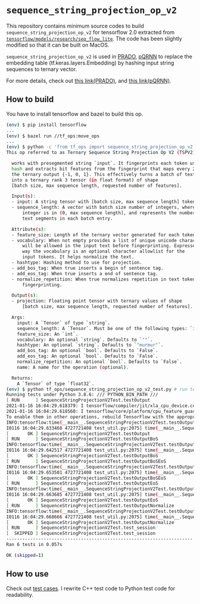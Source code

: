 # `sequence_string_projection_op_v2`

This repository contains minimum source codes to build `sequence_string_projection_op_v2` for tensorflow 2.0 extracted from [`tensorflow/models/research/seq_flow_lite`](https://github.com/tensorflow/models/tree/master/research/seq_flow_lite). The code has been slightly modified so that it can be built on MacOS.

`sequence_string_projection_op_v2` is used in [PRADO](https://www.aclweb.org/anthology/D19-1506.pdf), [pQRNN](https://ai.googleblog.com/2020/09/advancing-nlp-with-efficient-projection.html) to replace the embedding table (tf.keras.layers.Embedding) by hashing input string sequences to ternary vector.

For more details, check out [this link(PRADO)](https://www.aclweb.org/anthology/D19-1506.pdf), and [this link(pQRNN)](https://ai.googleblog.com/2020/09/advancing-nlp-with-efficient-projection.html).

## How to build

You have to install tensorflow and bazel to build this op.

```sh
(env) $ pip install tensorflow
...
(env) $ bazel run //tf_ops:move_ops
...
(env) $ python -c 'from tf_ops import sequence_string_projection_op_v2 as seq_proj; print(seq_proj.SequenceStringProjectionV2.__doc__)'
This op referred to as Ternary Sequence String Projection Op V2 (TSPV2),

  works with presegmented string `input`. It fingerprints each token using murmur
  hash and extracts bit features from the fingerprint that maps every 2 bits to
  the ternary output {-1, 0, 1}. This effectively turns a batch of text segments
  into a ternary rank 3 tensor (in float format) of shape
  [batch size, max sequence length, requested number of features].

  Input(s):
  - input: A string tensor with [batch size, max sequence length] tokens.
  - sequence_length: A vector with batch size number of integers, where each
      integer is in (0, max sequence length], and represents the number of valid
      text segments in each batch entry.

  Attribute(s):
  - feature_size: Length of the ternary vector generated for each token.
  - vocabulary: When not empty provides a list of unique unicode characters that
      will be allowed in the input text before fingerprinting. Expressed another
      way the vocabulary is an optional character allowlist for the
      input tokens. It helps normalize the text.
  - hashtype: Hashing method to use for projection.
  - add_bos_tag: When true inserts a begin of sentence tag.
  - add_eos_tag: When true inserts a end of sentence tag.
  - normalize_repetition: When true normalizes repetition in text tokens before
      fingerprinting.

  Output(s):
  - projection: Floating point tensor with ternary values of shape
      [batch size, max sequence length, requested number of features].

  Args:
    input: A `Tensor` of type `string`.
    sequence_length: A `Tensor`. Must be one of the following types: `int32`, `int64`.
    feature_size: An `int`.
    vocabulary: An optional `string`. Defaults to `""`.
    hashtype: An optional `string`. Defaults to `"murmur"`.
    add_bos_tag: An optional `bool`. Defaults to `False`.
    add_eos_tag: An optional `bool`. Defaults to `False`.
    normalize_repetition: An optional `bool`. Defaults to `False`.
    name: A name for the operation (optional).

  Returns:
    A `Tensor` of type `float32`.
(env) $ python tf_ops/sequence_string_projection_op_v2_test.py # run test code
Running tests under Python 3.8.6: /// PYTHON_BIN_PATH ///
[ RUN      ] SequenceStringProjectionV2Test.testOutput
2021-01-16 16:04:29.618379: I tensorflow/compiler/jit/xla_cpu_device.cc:41] Not creating XLA devices, tf_xla_enable_xla_devices not set
2021-01-16 16:04:29.618560: I tensorflow/core/platform/cpu_feature_guard.cc:142] This TensorFlow binary is optimized with oneAPI Deep Neural Network Library (oneDNN) to use the following CPU instructions in performance-critical operations:  AVX2 FMA
To enable them in other operations, rebuild TensorFlow with the appropriate compiler flags.
INFO:tensorflow:time(__main__.SequenceStringProjectionV2Test.testOutput): 0.02s
I0116 16:04:29.633468 4727721408 test_util.py:2075] time(__main__.SequenceStringProjectionV2Test.testOutput): 0.02s
[       OK ] SequenceStringProjectionV2Test.testOutput
[ RUN      ] SequenceStringProjectionV2Test.testOutputBoS
INFO:tensorflow:time(__main__.SequenceStringProjectionV2Test.testOutputBoS): 0.01s
I0116 16:04:29.642517 4727721408 test_util.py:2075] time(__main__.SequenceStringProjectionV2Test.testOutputBoS): 0.01s
[       OK ] SequenceStringProjectionV2Test.testOutputBoS
[ RUN      ] SequenceStringProjectionV2Test.testOutputBoSEoS
INFO:tensorflow:time(__main__.SequenceStringProjectionV2Test.testOutputBoSEoS): 0.01s
I0116 16:04:29.653501 4727721408 test_util.py:2075] time(__main__.SequenceStringProjectionV2Test.testOutputBoSEoS): 0.01s
[       OK ] SequenceStringProjectionV2Test.testOutputBoSEoS
[ RUN      ] SequenceStringProjectionV2Test.testOutputEoS
INFO:tensorflow:time(__main__.SequenceStringProjectionV2Test.testOutputEoS): 0.01s
I0116 16:04:29.663685 4727721408 test_util.py:2075] time(__main__.SequenceStringProjectionV2Test.testOutputEoS): 0.01s
[       OK ] SequenceStringProjectionV2Test.testOutputEoS
[ RUN      ] SequenceStringProjectionV2Test.testOutputNormalize
INFO:tensorflow:time(__main__.SequenceStringProjectionV2Test.testOutputNormalize): 0.0s
I0116 16:04:29.668666 4727721408 test_util.py:2075] time(__main__.SequenceStringProjectionV2Test.testOutputNormalize): 0.0s
[       OK ] SequenceStringProjectionV2Test.testOutputNormalize
[ RUN      ] SequenceStringProjectionV2Test.test_session
[  SKIPPED ] SequenceStringProjectionV2Test.test_session
----------------------------------------------------------------------
Ran 6 tests in 0.057s

OK (skipped=1)
```

## How to use

Check out [test cases](https://github.com/jeongukjae/seq_proj_lite/blob/main/tf_ops/sequence_string_projection_op_v2_test.py). I rewrite C++ test code to Python test code for readability.
